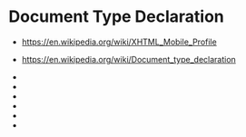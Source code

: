 # Document Type Declaration

 * https://en.wikipedia.org/wiki/XHTML_Mobile_Profile
 
 * https://en.wikipedia.org/wiki/Document_type_declaration

* <!DOCTYPE html PUBLIC "-//WAPFORUM//DTD XHTML Mobile 1.0//EN" "http://www.wapforum.org/DTD/xhtml-mobile10.dtd">

* <!DOCTYPE html PUBLIC "-//WAPFORUM//DTD XHTML Mobile 1.1//EN" "http://www.openmobilealliance.org/tech/DTD/xhtml-mobile11.dtd">

* <!DOCTYPE html PUBLIC "-//WAPFORUM//DTD XHTML Mobile 1.2//EN" "http://www.openmobilealliance.org/tech/DTD/xhtml-mobile12.dtd">


* <?xml version="1.0"?>
* <!DOCTYPE html PUBLIC "-//WAPFORUM//DTD XHTML Mobile 1.0//EN" "http://www.wapforum.org/DTD/xhtml-mobile10.dtd">
* <html xmlns="http://www.w3.org/1999/xhtml">
  
  
  
